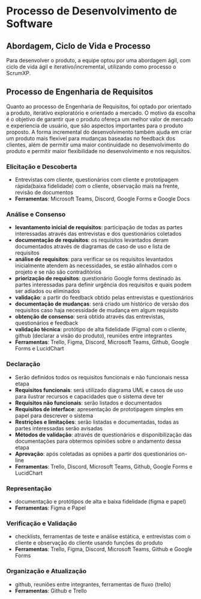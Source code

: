 
# Processo de Desenvolvimento de Software

## Abordagem, Ciclo de Vida e Processo

Para desenvolver o produto, a equipe optou por uma abordagem ágil, com ciclo de vida ágil e iterativo/incremental, utilizando como processo o ScrumXP.

## Processo de Engenharia de Requisitos

Quanto ao processo de Engenharia de Requisitos, foi optado por orientado a produto, iterativo exploratório e orientado a mercado. O motivo da escolha é o objetivo de garantir que o produto ofereça um melhor valor de mercado e experiencia de usuário, que são aspectos importantes para o produto proposto. A forma incremental do desenvolvimento também ajuda em criar um produto mais flexível para mudanças baseadas no feedback dos clientes, além de permitir uma maior continuidade no desenvolvimento do produto e permitir maior flexibilidade no desenvolvimento e nos requisitos.

### Elicitação e Descoberta

- Entrevistas com cliente, questionários com cliente e prototipagem rápida(baixa fidelidade) com o cliente, observação mais na frente, revisão de documentos
- **Ferramentas**: Microsoft Teams, Discord, Google Forms e Google Docs

### Análise e Consenso

- **levantamento inicial de requisitos**: participação de todas as partes interessadas através das entrevistas e dos questionários coletados
- **documentação de requisitos**: os requisitos levantados deram documentados através de diagramas de caso de uso e lista de requisitos
- **análise de requisitos**: para verificar se os requisitos levantados inicialmente atendem às necessidades, se estão alinhados com o projeto e se não são contraditórios
- **priorização de requisitos**: questionário Google forms destinado às partes interessadas para definir urgência dos requisitos e quais podem ser adiados ou eliminados
- **validação**: a partir do feedback obtido pelas entrevistas e questionários
- **documentação de mudanças**: será criado um histórico de versão dos requisitos caso haja necessidade de mudança em algum requisito
- **obtenção de consenso**: será obtido através das entrevistas, questionários e feedback
- **validação técnica**: protótipo de alta fidelidade (Figma) com o cliente, github (declarar a visão do produto), reuniões entre integrantes
- **Ferramentas**: Trello, Figma, Discord, Microsoft Teams, Github, Google Forms e LucidChart

### Declaração

- Serão definidos todos os requisitos funcionais e não funcionais nessa etapa
- **Requisitos funcionais**: será utilizado diagrama UML e casos de uso para ilustrar recursos e capacidades que o sistema deve ter
- **Requisitos não funcionais**: serão listados e documentados
- **Requisitos de interface**: apresentação de prototipagem simples em papel para descrever o sistema
- **Restrições e limitações**: serão listadas e documentadas, todas as partes interessadas serão avisadas
- **Métodos de validação**: através de questionários e disponibilização das documentações para obtermos opiniões sobre o andamento dessa etapa
- **Aprovação**: após coletadas as opniões a partir dos questionários on-line
- **Ferramentas**: Trello, Discord, Microsoft Teams, Github, Google Forms e LucidChart

### Representação

- documentação e protótipos de alta e baixa fidelidade (figma e papel)
- **Ferramentas**: Figma e Papel

### Verificação e Validação

- checklists, ferramentas de teste e análise estática, e entrevistas com o cliente e observação do cliente usando funções do produto
- **Ferramentas**: Trello, Figma, Discord, Microsoft Teams, Github e Google Forms

### Organização e Atualização

- github, reuniões entre integrantes, ferramentas de fluxo (trello)
- **Ferramentas**: Github e Trello
